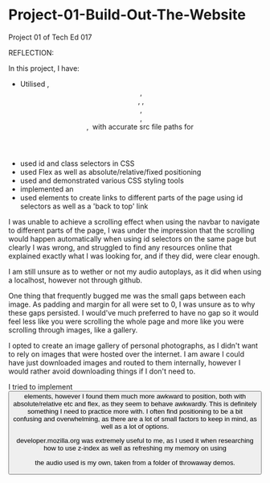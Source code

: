 # Project-01-Build-Out-The-Website

Project 01 of Tech Ed 017

REFLECTION:

In this project, I have:

- Utilised <head> , <header> , <footer> , <body> , <main> , <div>, <nav> , <img> with accurate src file paths for <img>
- used id and class selectors in CSS
- used Flex as well as absolute/relative/fixed positioning
- used and demonstrated various CSS styling tools
- implemented an <audio> element with controls and loop functionality
- used <a> elements to create links to different parts of the page using id selectors as well as a 'back to top' link

I was unable to achieve a scrolling effect when using the navbar to navigate to different parts of the page, I was under the impression that the scrolling would happen automatically when using id selectors on the same page but clearly I was wrong, and struggled to find any resources online that explained exactly what I was looking for, and if they did, were clear enough.

I am still unsure as to wether or not my audio autoplays, as it did when using a localhost, however not through github.

One thing that frequently bugged me was the small gaps between each image. As padding and margin for all were set to 0, I was unsure as to why these gaps persisted. I would've much preferred to have no gap so it would feel less like you were scrolling the whole page and more like you were scrolling through images, like a gallery.

I opted to create an image gallery of personal photographs, as I didn't want to rely on images that were hosted over the internet. I am aware I could have just downloaded images and routed to them internally, however I would rather avoid downloading things if I don't need to.

I tried to implement <button> elements, however I found them much more awkward to position, both with absolute/relative etc and flex, as they seem to behave awkwardly. This is definitely something I need to practice more with.
I often find positioning to be a bit confusing and overwhelming, as there are a lot of small factors to keep in mind, as well as a lot of options.

developer.mozilla.org was extremely useful to me, as I used it when researching how to use z-index as well as refreshing my memory on using <audio> elements, which I originally learned to use through Youtube tutorials before starting the course, specifically the Youtube channel "Bro Code"

the audio used is my own, taken from a folder of throwaway demos.
